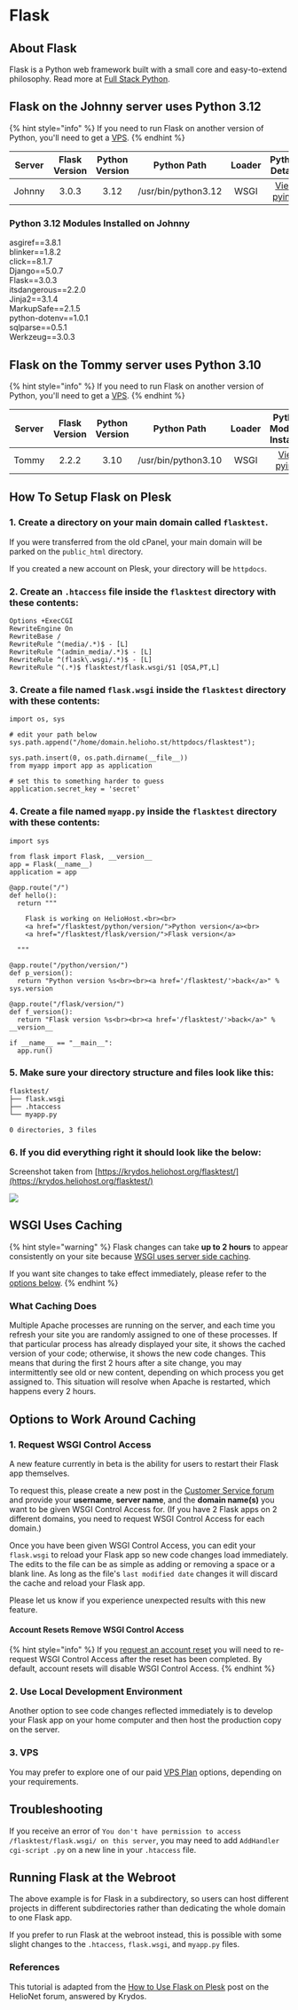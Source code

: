 # Flask

## About Flask

Flask is a Python web framework built with a small core and easy-to-extend philosophy. Read more at [Full Stack Python](https://www.fullstackpython.com/flask.html).

## Flask on the Johnny server uses Python 3.12

{% hint style="info" %} 
If you need to run Flask on another version of Python, you'll need to get a [VPS](https://heliohost.org/vps/).
{% endhint %}

| Server | Flask Version | Python Version | Python Path         | Loader | Python Details                                                  |
| :----: | :-----------: | :------------: | :-----------------: | :----: | :-------------------------------------------------------------: |
| Johnny | 3.0.3         | 3.12           | /usr/bin/python3.12 | WSGI   | [View pyinfo](https://krydos2.heliohost.org/pyinfo/info3.12.py) |

### Python 3.12 Modules Installed on Johnny

asgiref==3.8.1  
blinker==1.8.2  
click==8.1.7  
Django==5.0.7  
Flask==3.0.3  
itsdangerous==2.2.0  
Jinja2==3.1.4  
MarkupSafe==2.1.5  
python-dotenv==1.0.1  
sqlparse==0.5.1  
Werkzeug==3.0.3  

## Flask on the Tommy server uses Python 3.10

{% hint style="info" %} 
If you need to run Flask on another version of Python, you'll need to get a [VPS](https://heliohost.org/vps/).
{% endhint %}

| Server | Flask Version | Python Version | Python Path         | Loader | Python Modules Installed                                       |
| :----: | :-----------: | :------------: | :-----------------: | :----: | :------------------------------------------------------------: |
| Tommy  | 2.2.2         | 3.10           | /usr/bin/python3.10 | WSGI   | [View pyinfo](https://krydos.heliohost.org/pyinfo/info3.10.py) |

## How To Setup Flask on Plesk

### 1. Create a directory on your main domain called `flasktest`.  

If you were transferred from the old cPanel, your main domain will be parked on the `public_html` directory.  

If you created a new account on Plesk, your directory will be `httpdocs`.

### 2. Create an `.htaccess` file inside the `flasktest` directory with these contents:

```text
Options +ExecCGI
RewriteEngine On
RewriteBase /
RewriteRule ^(media/.*)$ - [L]
RewriteRule ^(admin_media/.*)$ - [L]
RewriteRule ^(flask\.wsgi/.*)$ - [L]
RewriteRule ^(.*)$ flasktest/flask.wsgi/$1 [QSA,PT,L]
```

### 3. Create a file named `flask.wsgi` inside the `flasktest` directory with these contents:

```text
import os, sys

# edit your path below
sys.path.append("/home/domain.helioho.st/httpdocs/flasktest");

sys.path.insert(0, os.path.dirname(__file__))
from myapp import app as application

# set this to something harder to guess
application.secret_key = 'secret'
```

### 4. Create a file named `myapp.py` inside the `flasktest` directory with these contents:

```text
import sys

from flask import Flask, __version__
app = Flask(__name__)
application = app

@app.route("/")
def hello():
  return """

    Flask is working on HelioHost.<br><br>
    <a href="/flasktest/python/version/">Python version</a><br>
    <a href="/flasktest/flask/version/">Flask version</a>

  """

@app.route("/python/version/")
def p_version():
  return "Python version %s<br><br><a href='/flasktest/'>back</a>" % sys.version

@app.route("/flask/version/")
def f_version():
  return "Flask version %s<br><br><a href='/flasktest/'>back</a>" % __version__

if __name__ == "__main__":
  app.run()
```

### 5. Make sure your directory structure and files look like this:

```text
flasktest/
├── flask.wsgi
├── .htaccess
└── myapp.py

0 directories, 3 files
```

### 6. If you did everything right it should look like the below:

Screenshot taken from [https://krydos.heliohost.org/flasktest/](https://krydos.heliohost.org/flasktest/)

![](../.gitbook/assets/flask_test.png)

## WSGI Uses Caching

{% hint style="warning" %}
Flask changes can take **up to 2 hours** to appear consistently on your site because [WSGI uses server side caching](#wsgi-uses-caching).

If you want site changes to take effect immediately, please refer to the [options below](#options-to-work-around-caching).
{% endhint %}

### What Caching Does

Multiple Apache processes are running on the server, and each time you refresh your site you are randomly assigned to one of these processes. If that particular process has already displayed your site, it shows the cached version of your code; otherwise, it shows the new code changes. This means that during the first 2 hours after a site change, you may intermittently see old or new content, depending on which process you get assigned to. This situation will resolve when Apache is restarted, which happens every 2 hours.

## Options to Work Around Caching

### 1. Request WSGI Control Access

A new feature currently in beta is the ability for users to restart their Flask app themselves. 

To request this, please create a new post in the [Customer Service forum](https://helionet.org/index/forum/45-customer-service/?do=add) and provide your **username**, **server name**, and the **domain name(s)** you want to be given WSGI Control Access for. (If you have 2 Flask apps on 2 different domains, you need to request WSGI Control Access for each domain.)

Once you have been given WSGI Control Access, you can edit your `flask.wsgi` to reload your Flask app so new code changes load immediately. The edits to the file can be as simple as adding or removing a space or a blank line. As long as the file's `last modified date` changes it will discard the cache and reload your Flask app.

Please let us know if you experience unexpected results with this new feature.

#### Account Resets Remove WSGI Control Access

{% hint style="info" %}
If you [request an account reset](../faq.md#how-do-i-reset-my-hosting-account-to-start-fresh) you will need to re-request WSGI Control Access after the reset has been completed. By default, account resets will disable WSGI Control Access.
{% endhint %}

### 2. Use Local Development Environment

Another option to see code changes reflected immediately is to develop your Flask app on your home computer and then host the production copy on the server.

### 3. VPS

You may prefer to explore one of our paid [VPS Plan](https://heliohost.org/vps/) options, depending on your requirements.

## Troubleshooting

If you receive an error of `You don't have permission to access /flasktest/flask.wsgi/ on this server`, you may need to add `AddHandler cgi-script .py` on a new line in your `.htaccess` file.

## Running Flask at the Webroot

The above example is for Flask in a subdirectory, so users can host different projects in different subdirectories rather than dedicating the whole domain to one Flask app.

If you prefer to run Flask at the webroot instead, this is possible with some slight changes to the `.htaccess`, `flask.wsgi`, and `myapp.py` files.

### References

This tutorial is adapted from the [How to Use Flask on Plesk](https://helionet.org/index/topic/53856-how-to-use-flask-on-plesk/) post on the HelioNet forum, answered by Krydos.